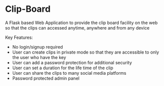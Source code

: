 # Clip-Board

A Flask based Web Application to provide the clip board facility on the web so that the clips can accessed anytime, anywhere and from any device

Key Features:
* No login/signup required
* User can create clips in private mode so that they are accessible to only the user who have the key
* User can add a password protection for additional security
* User can set a duration for the life time of the clip
* User can share the clips to many social media platforms
* Password protected admin panel
